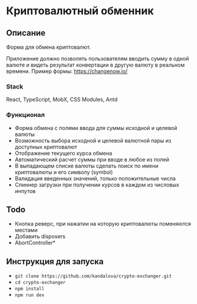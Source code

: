# Криптовалютный обменник

## Описание

Форма для обмена криптовалют.

Приложение должно позволять пользователям вводить сумму в одной валюте и видеть результат конвертации в другую валюту в
реальном времени. Пример формы: https://changenow.io/

### Stack

React, TypeScript, MobX, CSS Modules, Antd

### Функционал

- Форма обмена с полями ввода для суммы исходной и целевой валюты
- Возможность выбора исходной и целевой валютной пары из доступных криптовалют
- Отображение текущего курса обмена
- Автоматический расчет суммы при вводе в любое из полей
- В выпадающем списке валюты сделать поиск по имени криптовалюты и его символу (symbol)
- Валидация введенных значений, только положительные числа
- Спиннер загрузки при получении курсов в каждом из числовых инпутов

## Todo

- Кнопка реверс, при нажатии на которую криптовалюты поменяются местами
- Добавить disposers
- AbortController*

## Инструкция для запуска

- `git clone https://github.com/kandalova/crypto-exchanger.git`
- `cd crypto-exchanger` 
- `npm install`
- `npm run dev`

